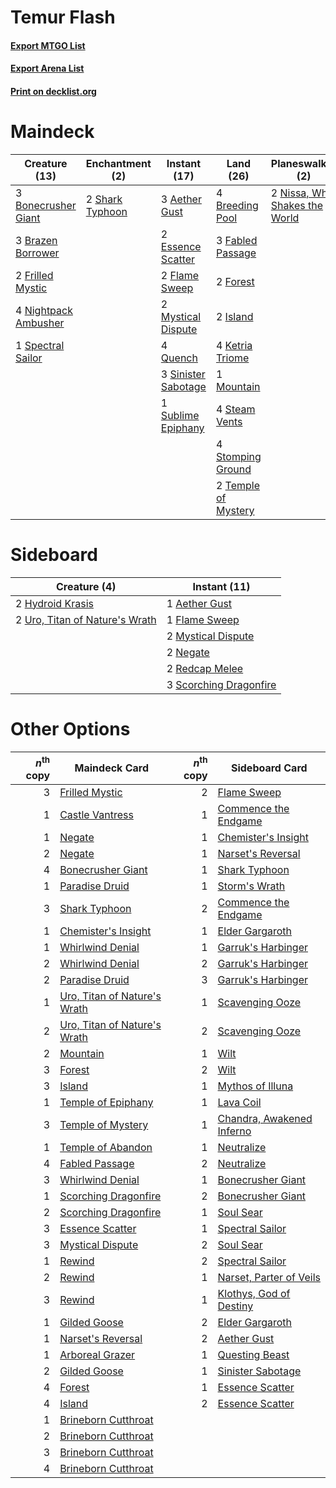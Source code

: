 # Temur Flash

#### [Export MTGO List](../collection/Temur%20Flash/Temur%20Flash.txt)
#### [Export Arena List](../collection/Temur%20Flash/Temur%20Flash_arena.txt)
#### [Print on decklist.org](http://decklist.org/?deckmain=3%09Aether%20Gust%0A3%09Bonecrusher%20Giant%0A3%09Brazen%20Borrower%0A4%09Breeding%20Pool%0A2%09Essence%20Scatter%0A3%09Fabled%20Passage%0A2%09Flame%20Sweep%0A2%09Forest%0A2%09Frilled%20Mystic%0A2%09Island%0A4%09Ketria%20Triome%0A1%09Mountain%0A2%09Mystical%20Dispute%0A4%09Nightpack%20Ambusher%0A2%09Nissa,%20Who%20Shakes%20the%20World%0A4%09Quench%0A2%09Shark%20Typhoon%0A3%09Sinister%20Sabotage%0A1%09Spectral%20Sailor%0A4%09Steam%20Vents%0A4%09Stomping%20Ground%0A1%09Sublime%20Epiphany%0A2%09Temple%20of%20Mystery&deckside=1%09Aether%20Gust%0A1%09Flame%20Sweep%0A2%09Hydroid%20Krasis%0A2%09Mystical%20Dispute%0A2%09Negate%0A2%09Redcap%20Melee%0A3%09Scorching%20Dragonfire%0A2%09Uro,%20Titan%20of%20Nature's%20Wrath)
# Maindeck

|                                         Creature (13)                                         |                                     Enchantment (2)                                      |                                         Instant (17)                                         |                                          Land (26)                                           |                                            Planeswalker (2)                                            |
|-----------------------------------------------------------------------------------------------|------------------------------------------------------------------------------------------|----------------------------------------------------------------------------------------------|----------------------------------------------------------------------------------------------|--------------------------------------------------------------------------------------------------------|
|3 [Bonecrusher Giant](http://gatherer.wizards.com/Pages/Card/Details.aspx?multiverseid=473077) |2 [Shark Typhoon](http://gatherer.wizards.com/Pages/Card/Details.aspx?multiverseid=479587)|3 [Aether Gust](http://gatherer.wizards.com/Pages/Card/Details.aspx?multiverseid=466796)      |4 [Breeding Pool](http://gatherer.wizards.com/Pages/Card/Details.aspx?multiverseid=97088)     |2 [Nissa, Who Shakes the World](http://gatherer.wizards.com/Pages/Card/Details.aspx?multiverseid=461096)|
|3 [Brazen Borrower](http://gatherer.wizards.com/Pages/Card/Details.aspx?multiverseid=473001)   |                                                                                          |2 [Essence Scatter](http://gatherer.wizards.com/Pages/Card/Details.aspx?multiverseid=426754)  |3 [Fabled Passage](http://gatherer.wizards.com/Pages/Card/Details.aspx?multiverseid=473206)   |                                                                                                        |
|2 [Frilled Mystic](http://gatherer.wizards.com/Pages/Card/Details.aspx?multiverseid=457318)    |                                                                                          |2 [Flame Sweep](http://gatherer.wizards.com/Pages/Card/Details.aspx?multiverseid=466893)      |2 [Forest](http://gatherer.wizards.com/Pages/Card/Details.aspx?multiverseid=439860)           |                                                                                                        |
|4 [Nightpack Ambusher](http://gatherer.wizards.com/Pages/Card/Details.aspx?multiverseid=466939)|                                                                                          |2 [Mystical Dispute](http://gatherer.wizards.com/Pages/Card/Details.aspx?multiverseid=473020) |2 [Island](http://gatherer.wizards.com/Pages/Card/Details.aspx?multiverseid=439857)           |                                                                                                        |
|1 [Spectral Sailor](http://gatherer.wizards.com/Pages/Card/Details.aspx?multiverseid=466830)   |                                                                                          |4 [Quench](http://gatherer.wizards.com/Pages/Card/Details.aspx?multiverseid=457192)           |4 [Ketria Triome](http://gatherer.wizards.com/Pages/Card/Details.aspx?multiverseid=479770)    |                                                                                                        |
|                                                                                               |                                                                                          |3 [Sinister Sabotage](http://gatherer.wizards.com/Pages/Card/Details.aspx?multiverseid=452804)|1 [Mountain](http://gatherer.wizards.com/Pages/Card/Details.aspx?multiverseid=439859)         |                                                                                                        |
|                                                                                               |                                                                                          |1 [Sublime Epiphany](http://gatherer.wizards.com/Pages/Card/Details.aspx?multiverseid=488254) |4 [Steam Vents](http://gatherer.wizards.com/Pages/Card/Details.aspx?multiverseid=405109)      |                                                                                                        |
|                                                                                               |                                                                                          |                                                                                              |4 [Stomping Ground](http://gatherer.wizards.com/Pages/Card/Details.aspx?multiverseid=405110)  |                                                                                                        |
|                                                                                               |                                                                                          |                                                                                              |2 [Temple of Mystery](http://gatherer.wizards.com/Pages/Card/Details.aspx?multiverseid=373571)|                                                                                                        |


# Sideboard

|                                              Creature (4)                                               |                                          Instant (11)                                           |
|---------------------------------------------------------------------------------------------------------|-------------------------------------------------------------------------------------------------|
|2 [Hydroid Krasis](http://gatherer.wizards.com/Pages/Card/Details.aspx?multiverseid=457327)              |1 [Aether Gust](http://gatherer.wizards.com/Pages/Card/Details.aspx?multiverseid=466796)         |
|2 [Uro, Titan of Nature's Wrath](http://gatherer.wizards.com/Pages/Card/Details.aspx?multiverseid=476480)|1 [Flame Sweep](http://gatherer.wizards.com/Pages/Card/Details.aspx?multiverseid=466893)         |
|                                                                                                         |2 [Mystical Dispute](http://gatherer.wizards.com/Pages/Card/Details.aspx?multiverseid=473020)    |
|                                                                                                         |2 [Negate](http://gatherer.wizards.com/Pages/Card/Details.aspx?multiverseid=423707)              |
|                                                                                                         |2 [Redcap Melee](http://gatherer.wizards.com/Pages/Card/Details.aspx?multiverseid=473097)        |
|                                                                                                         |3 [Scorching Dragonfire](http://gatherer.wizards.com/Pages/Card/Details.aspx?multiverseid=473101)|


# Other Options

|*n*<sup>th</sup> copy|                                             Maindeck Card                                             |*n*<sup>th</sup> copy|                                           Sideboard Card                                           |
|--------------------:|-------------------------------------------------------------------------------------------------------|--------------------:|----------------------------------------------------------------------------------------------------|
|                    3|[Frilled Mystic](http://gatherer.wizards.com/Pages/Card/Details.aspx?multiverseid=457318)              |                    2|[Flame Sweep](http://gatherer.wizards.com/Pages/Card/Details.aspx?multiverseid=466893)              |
|                    1|[Castle Vantress](http://gatherer.wizards.com/Pages/Card/Details.aspx?multiverseid=473204)             |                    1|[Commence the Endgame](http://gatherer.wizards.com/Pages/Card/Details.aspx?multiverseid=460972)     |
|                    1|[Negate](http://gatherer.wizards.com/Pages/Card/Details.aspx?multiverseid=423707)                      |                    1|[Chemister's Insight](http://gatherer.wizards.com/Pages/Card/Details.aspx?multiverseid=452782)      |
|                    2|[Negate](http://gatherer.wizards.com/Pages/Card/Details.aspx?multiverseid=423707)                      |                    1|[Narset's Reversal](http://gatherer.wizards.com/Pages/Card/Details.aspx?multiverseid=460989)        |
|                    4|[Bonecrusher Giant](http://gatherer.wizards.com/Pages/Card/Details.aspx?multiverseid=473077)           |                    1|[Shark Typhoon](http://gatherer.wizards.com/Pages/Card/Details.aspx?multiverseid=479587)            |
|                    1|[Paradise Druid](http://gatherer.wizards.com/Pages/Card/Details.aspx?multiverseid=461098)              |                    1|[Storm's Wrath](http://gatherer.wizards.com/Pages/Card/Details.aspx?multiverseid=476408)            |
|                    3|[Shark Typhoon](http://gatherer.wizards.com/Pages/Card/Details.aspx?multiverseid=479587)               |                    2|[Commence the Endgame](http://gatherer.wizards.com/Pages/Card/Details.aspx?multiverseid=460972)     |
|                    1|[Chemister's Insight](http://gatherer.wizards.com/Pages/Card/Details.aspx?multiverseid=452782)         |                    1|[Elder Gargaroth](http://gatherer.wizards.com/Pages/Card/Details.aspx?multiverseid=485502)          |
|                    1|[Whirlwind Denial](http://gatherer.wizards.com/Pages/Card/Details.aspx?multiverseid=476332)            |                    1|[Garruk's Harbinger](http://gatherer.wizards.com/Pages/Card/Details.aspx?multiverseid=485508)       |
|                    2|[Whirlwind Denial](http://gatherer.wizards.com/Pages/Card/Details.aspx?multiverseid=476332)            |                    2|[Garruk's Harbinger](http://gatherer.wizards.com/Pages/Card/Details.aspx?multiverseid=485508)       |
|                    2|[Paradise Druid](http://gatherer.wizards.com/Pages/Card/Details.aspx?multiverseid=461098)              |                    3|[Garruk's Harbinger](http://gatherer.wizards.com/Pages/Card/Details.aspx?multiverseid=485508)       |
|                    1|[Uro, Titan of Nature's Wrath](http://gatherer.wizards.com/Pages/Card/Details.aspx?multiverseid=476480)|                    1|[Scavenging Ooze](http://gatherer.wizards.com/Pages/Card/Details.aspx?multiverseid=420783)          |
|                    2|[Uro, Titan of Nature's Wrath](http://gatherer.wizards.com/Pages/Card/Details.aspx?multiverseid=476480)|                    2|[Scavenging Ooze](http://gatherer.wizards.com/Pages/Card/Details.aspx?multiverseid=420783)          |
|                    2|[Mountain](http://gatherer.wizards.com/Pages/Card/Details.aspx?multiverseid=439859)                    |                    1|[Wilt](http://gatherer.wizards.com/Pages/Card/Details.aspx?multiverseid=479696)                     |
|                    3|[Forest](http://gatherer.wizards.com/Pages/Card/Details.aspx?multiverseid=439860)                      |                    2|[Wilt](http://gatherer.wizards.com/Pages/Card/Details.aspx?multiverseid=479696)                     |
|                    3|[Island](http://gatherer.wizards.com/Pages/Card/Details.aspx?multiverseid=439857)                      |                    1|[Mythos of Illuna](http://gatherer.wizards.com/Pages/Card/Details.aspx?multiverseid=479578)         |
|                    1|[Temple of Epiphany](http://gatherer.wizards.com/Pages/Card/Details.aspx?multiverseid=442808)          |                    1|[Lava Coil](http://gatherer.wizards.com/Pages/Card/Details.aspx?multiverseid=452858)                |
|                    3|[Temple of Mystery](http://gatherer.wizards.com/Pages/Card/Details.aspx?multiverseid=373571)           |                    1|[Chandra, Awakened Inferno](http://gatherer.wizards.com/Pages/Card/Details.aspx?multiverseid=466881)|
|                    1|[Temple of Abandon](http://gatherer.wizards.com/Pages/Card/Details.aspx?multiverseid=373711)           |                    1|[Neutralize](http://gatherer.wizards.com/Pages/Card/Details.aspx?multiverseid=479579)               |
|                    4|[Fabled Passage](http://gatherer.wizards.com/Pages/Card/Details.aspx?multiverseid=473206)              |                    2|[Neutralize](http://gatherer.wizards.com/Pages/Card/Details.aspx?multiverseid=479579)               |
|                    3|[Whirlwind Denial](http://gatherer.wizards.com/Pages/Card/Details.aspx?multiverseid=476332)            |                    1|[Bonecrusher Giant](http://gatherer.wizards.com/Pages/Card/Details.aspx?multiverseid=473077)        |
|                    1|[Scorching Dragonfire](http://gatherer.wizards.com/Pages/Card/Details.aspx?multiverseid=473101)        |                    2|[Bonecrusher Giant](http://gatherer.wizards.com/Pages/Card/Details.aspx?multiverseid=473077)        |
|                    2|[Scorching Dragonfire](http://gatherer.wizards.com/Pages/Card/Details.aspx?multiverseid=473101)        |                    1|[Soul Sear](http://gatherer.wizards.com/Pages/Card/Details.aspx?multiverseid=485483)                |
|                    3|[Essence Scatter](http://gatherer.wizards.com/Pages/Card/Details.aspx?multiverseid=426754)             |                    1|[Spectral Sailor](http://gatherer.wizards.com/Pages/Card/Details.aspx?multiverseid=466830)          |
|                    3|[Mystical Dispute](http://gatherer.wizards.com/Pages/Card/Details.aspx?multiverseid=473020)            |                    2|[Soul Sear](http://gatherer.wizards.com/Pages/Card/Details.aspx?multiverseid=485483)                |
|                    1|[Rewind](http://gatherer.wizards.com/Pages/Card/Details.aspx?multiverseid=45264)                       |                    2|[Spectral Sailor](http://gatherer.wizards.com/Pages/Card/Details.aspx?multiverseid=466830)          |
|                    2|[Rewind](http://gatherer.wizards.com/Pages/Card/Details.aspx?multiverseid=45264)                       |                    1|[Narset, Parter of Veils](http://gatherer.wizards.com/Pages/Card/Details.aspx?multiverseid=460988)  |
|                    3|[Rewind](http://gatherer.wizards.com/Pages/Card/Details.aspx?multiverseid=45264)                       |                    1|[Klothys, God of Destiny](http://gatherer.wizards.com/Pages/Card/Details.aspx?multiverseid=476471)  |
|                    1|[Gilded Goose](http://gatherer.wizards.com/Pages/Card/Details.aspx?multiverseid=473122)                |                    2|[Elder Gargaroth](http://gatherer.wizards.com/Pages/Card/Details.aspx?multiverseid=485502)          |
|                    1|[Narset's Reversal](http://gatherer.wizards.com/Pages/Card/Details.aspx?multiverseid=460989)           |                    2|[Aether Gust](http://gatherer.wizards.com/Pages/Card/Details.aspx?multiverseid=466796)              |
|                    1|[Arboreal Grazer](http://gatherer.wizards.com/Pages/Card/Details.aspx?multiverseid=461076)             |                    1|[Questing Beast](http://gatherer.wizards.com/Pages/Card/Details.aspx?multiverseid=473133)           |
|                    2|[Gilded Goose](http://gatherer.wizards.com/Pages/Card/Details.aspx?multiverseid=473122)                |                    1|[Sinister Sabotage](http://gatherer.wizards.com/Pages/Card/Details.aspx?multiverseid=452804)        |
|                    4|[Forest](http://gatherer.wizards.com/Pages/Card/Details.aspx?multiverseid=439860)                      |                    1|[Essence Scatter](http://gatherer.wizards.com/Pages/Card/Details.aspx?multiverseid=426754)          |
|                    4|[Island](http://gatherer.wizards.com/Pages/Card/Details.aspx?multiverseid=439857)                      |                    2|[Essence Scatter](http://gatherer.wizards.com/Pages/Card/Details.aspx?multiverseid=426754)          |
|                    1|[Brineborn Cutthroat](http://gatherer.wizards.com/Pages/Card/Details.aspx?multiverseid=466804)         |                     |                                                                                                    |
|                    2|[Brineborn Cutthroat](http://gatherer.wizards.com/Pages/Card/Details.aspx?multiverseid=466804)         |                     |                                                                                                    |
|                    3|[Brineborn Cutthroat](http://gatherer.wizards.com/Pages/Card/Details.aspx?multiverseid=466804)         |                     |                                                                                                    |
|                    4|[Brineborn Cutthroat](http://gatherer.wizards.com/Pages/Card/Details.aspx?multiverseid=466804)         |                     |                                                                                                    |


